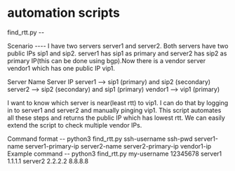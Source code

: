 # automation scripts

find_rtt.py -- 

Scenario ---- I have two servers server1 and server2. Both servers have two public IPs sip1 and sip2. server1 has sip1 as primary and server2 has sip2 as primary IP(this can be done using  bgp).Now there is a vendor server vendor1 which has one public IP vip1.

Server Name               Server IP
server1          -->      sip1 (primary) and sip2 (secondary)
server2          -->      sip2 (secondary) and sip1 (primary)
vendor1          -->      vip1 (primary)

I want to know which server is near(least rtt) to vip1. I can do that by logging in to server1 and server2 and manually pinging vip1.
This script automates all these steps and returns the public IP which has lowest rtt.
We can easily extend the script to check multiple vendor IPs.

Command format -- python3 find_rtt.py ssh-username ssh-pwd server1-name server1-primary-ip server2-name server2-primary-ip vendor1-ip
Example command -- python3 find_rtt.py my-username 12345678 server1 1.1.1.1 server2 2.2.2.2 8.8.8.8
